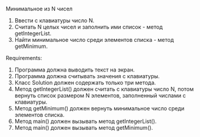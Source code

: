 Минимальное из N чисел
1. Ввести с клавиатуры число N.
2. Считать N целых чисел и заполнить ими список - метод getIntegerList.
3. Найти минимальное число среди элементов списка - метод getMinimum.


Requirements:
1. Программа должна выводить текст на экран.
2. Программа должна считывать значения с клавиатуры.
3. Класс Solution должен содержать только три метода.
4. Метод getIntegerList() должен считать с клавиатуры число N, потом вернуть список размером N элементов, заполненный числами с клавиатуры.
5. Метод getMinimum() должен вернуть минимальное число среди элементов списка.
6. Метод main() должен вызывать метод getIntegerList().
7. Метод main() должен вызывать метод getMinimum().
